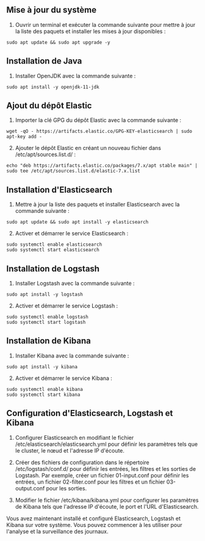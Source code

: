 
## Mise à jour du système

1. Ouvrir un terminal et exécuter la commande suivante pour mettre à jour la liste des paquets et installer les mises à jour disponibles :
```
sudo apt update && sudo apt upgrade -y
```

## Installation de Java

1. Installer OpenJDK avec la commande suivante :
```
sudo apt install -y openjdk-11-jdk
```

## Ajout du dépôt Elastic

1. Importer la clé GPG du dépôt Elastic avec la commande suivante :
```
wget -qO - https://artifacts.elastic.co/GPG-KEY-elasticsearch | sudo apt-key add -
```

2. Ajouter le dépôt Elastic en créant un nouveau fichier dans /etc/apt/sources.list.d/ :
```
echo "deb https://artifacts.elastic.co/packages/7.x/apt stable main" | sudo tee /etc/apt/sources.list.d/elastic-7.x.list
```

## Installation d'Elasticsearch

1. Mettre à jour la liste des paquets et installer Elasticsearch avec la commande suivante :
```
sudo apt update && sudo apt install -y elasticsearch
```

2. Activer et démarrer le service Elasticsearch :
```
sudo systemctl enable elasticsearch
sudo systemctl start elasticsearch
```

## Installation de Logstash

1. Installer Logstash avec la commande suivante :
```
sudo apt install -y logstash
```

2. Activer et démarrer le service Logstash :
```
sudo systemctl enable logstash
sudo systemctl start logstash
```

## Installation de Kibana

1. Installer Kibana avec la commande suivante :
```
sudo apt install -y kibana
```

2. Activer et démarrer le service Kibana :
```
sudo systemctl enable kibana
sudo systemctl start kibana
```

## Configuration d'Elasticsearch, Logstash et Kibana

1. Configurer Elasticsearch en modifiant le fichier /etc/elasticsearch/elasticsearch.yml pour définir les paramètres tels que le cluster, le nœud et l'adresse IP d'écoute.

2. Créer des fichiers de configuration dans le répertoire /etc/logstash/conf.d/ pour définir les entrées, les filtres et les sorties de Logstash. Par exemple, créer un fichier 01-input.conf pour définir les entrées, un fichier 02-filter.conf pour les filtres et un fichier 03-output.conf pour les sorties.

3. Modifier le fichier /etc/kibana/kibana.yml pour configurer les paramètres de Kibana tels que l'adresse IP d'écoute, le port et l'URL d'Elasticsearch.

Vous avez maintenant installé et configuré Elasticsearch, Logstash et Kibana sur votre système. Vous pouvez commencer à les utiliser pour l'analyse et la surveillance des journaux.